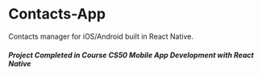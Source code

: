 # Contacts-App
Contacts manager for iOS/Android built in React Native.

##### Project Completed in Course CS50 Mobile App Development with React Native
